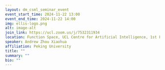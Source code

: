 ```yaml
---
layout: dm_csml_seminar_event
event_start_time: 2024-11-22 13:00
event_end_time: 2024-11-22 14:00
img: ellis-logo.png
alt: image-alt
join_link: https://ucl.zoom.us/j/7532311934
location: Function Space, UCL Centre for Artificial Intelligence, 1st Floor, 90 High Holborn, London WC1V 6BH
speaker: Andrew Zhou Xiaohua
affiliation: Peking University
title: ""
summary: ""
bio: ""
---
```

